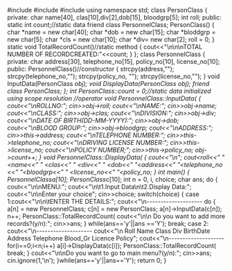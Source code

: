 #include<iostream>
#include<string>
#include<cstring>
using namespace std;
class PersonClass
{
private:
char name[40], clas[10],div[2],dob[15], bloodgrp[5];
int roll;
public:
static int count;//static data
friend class PersonnelClass;
PersonClass()
{
char *name = new char[40];
char *dob = new char[15];
char *bloddgrp = new char[5];
char *cls = new char[10];
char *div= new char[2];
roll = 0;
}
static void TotalRecordCount()//static method
{
cout<<"\n\n\nTOTAL NUMBER OF RECORDCREATED:"<<count;
}
};
class PersonnelClass
{
private:
char address[30], telephone_no[15], policy_no[10], license_no[10];
public:
PersonnelClass()//constructor
{
strcpy(address,"");
strcpy(telephone_no,"");
strcpy(policy_no, "");
strcpy(license_no,"");
}
void InputData(PersonClass *obj);
void DisplayData(PersonClass *obj);
friend class PersonClass;
};
int PersonClass::count = 0;//static data initialized using scope resolution //operator
void PersonnelClass::InputData(
{
cout<<"\nROLLNO:";
cin>>obj->roll;
cout<<"\nNAME:";
cin>>obj->name;
cout<<"\nCLASS:";
cin>>obj->clas;
cout<<"\nDIVISION:";
cin>>obj->div;
cout<<"\nDATE OF BIRTH(DD-MM-YYYY):";
cin>>obj->dob;
cout<<"\nBLOOD GROUP:";
cin>>obj->bloodgrp;
cout<<"\nADDRESS:";
cin>>this->address;
cout<<"\nTELEPHONE NUMBER:";
cin>>this->telephone_no;
cout<<"\nDRIVING LICENSE NUMBER:";
cin>>this->license_no;
cout<<"\nPOLICY NUMBER;";
cin>>this->policy_no;
obj->count++;
}
void PersonnelClass::DisplayData(
{
cout<<"\n";
cout<<obj->roll<<" "
<<obj->name<<" "
<<obj->clas<<" "
<<obj->div<<" "
<<obj->dob<<" "<<this->address<<" "<<this->telephone_no\
<<" "<<obj->bloodgrp<<" "
<<this->license_no<<" "<<this->policy_no;
}
int main()
{
PersonnelClass*a[10];
PersonClass*c[10];
int n = 0, i, choice;
char ans;
do
{
cout<<"\n\nMENU:";
cout<<"\n\t1.Input Data\n\t2.Display Data:";
cout<<"\n\nEnter your choice";
cin>>choice;
switch(choice)
{
case 1:cout<<"\n\n\tENTER THE DETAILS:";
cout<<"\n--------------------
do
{
a[n] = new PersonnelClass;
c[n] = new PersonClass;
a[n]->InputData(c[n]);
n++;
PersonClass::TotalRecordCount(
cout<<"\n\n Do you want to add more records?(y/n):";
cin>>ans;
}
while(ans=='y'||ans =='Y');
break;
case 2:
cout<<"\n--------------------
cout<<"\n Roll Name Class Div BirthDate Address Telephone Blood_Gr Licence Policy";
cout<<"\n--------------------
for(i==0;i<n;i++)
a[i]->DisplayData(c[i]);
PersonClass::TotalRecordCount(
break;
}
cout<<"\n\nDo you want to go to main menu?(y/n):";
cin>>ans;
cin.ignore(1,'\n');
}while(ans=='y'||ans=='Y');
return 0;
}

